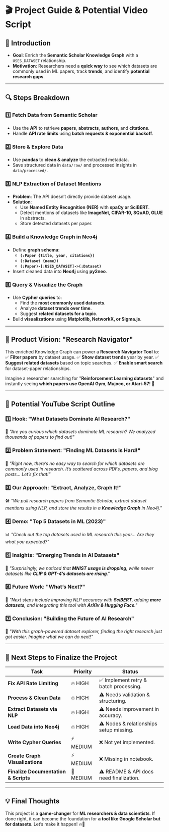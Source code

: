 # 🎬 Project Guide & Potential Video Script

## 🎯 Introduction
- **Goal**: Enrich the **Semantic Scholar Knowledge Graph** with a `USES_DATASET` relationship.
- **Motivation**: Researchers need a **quick way** to see which datasets are commonly used in ML papers, track **trends**, and identify **potential research gaps**.

---

## 🔍 Steps Breakdown
### **1️⃣ Fetch Data from Semantic Scholar**
- Use the **API** to retrieve **papers**, **abstracts**, **authors**, and **citations**.
- Handle **API rate limits** using **batch requests & exponential backoff**.

### **2️⃣ Store & Explore Data**
- Use **pandas** to **clean & analyze** the extracted metadata.
- Save structured data in `data/raw/` and processed insights in `data/processed/`.

### **3️⃣ NLP Extraction of Dataset Mentions**
- **Problem**: The API doesn’t directly provide dataset usage.
- **Solution**:
  - Use **Named Entity Recognition (NER)** with **spaCy or SciBERT**.
  - Detect mentions of datasets like **ImageNet, CIFAR-10, SQuAD, GLUE** in abstracts.
  - Store detected datasets per paper.

### **4️⃣ Build a Knowledge Graph in Neo4j**
- Define **graph schema**:
  - **`(:Paper {title, year, citations})`**
  - **`(:Dataset {name})`**
  - **`(:Paper)-[:USES_DATASET]->(:Dataset)`**
- Insert cleaned data into **Neo4j** using **py2neo**.

### **5️⃣ Query & Visualize the Graph**
- Use **Cypher queries** to:
  - Find the **most commonly used datasets**.
  - Analyze **dataset trends over time**.
  - Suggest **related datasets for a topic**.
- Build **visualizations** using **Matplotlib, NetworkX, or Sigma.js**.

---

## 🚀 Product Vision: "Research Navigator"
This enriched Knowledge Graph can power a **Research Navigator Tool** to:
✅ **Filter papers** by dataset usage.
✅ **Show dataset trends** year by year.
✅ **Suggest related datasets** based on topic searches.
✅ **Enable smart search** for dataset-paper relationships.

Imagine a researcher searching for "**Reinforcement Learning datasets**" and instantly seeing **which papers use OpenAI Gym, Mujoco, or Atari-57**! 🚀

---

## 🎥 Potential YouTube Script Outline

### **1️⃣ Hook: "What Datasets Dominate AI Research?"**
📢 *"Are you curious which datasets dominate ML research? We analyzed thousands of papers to find out!"*

### **2️⃣ Problem Statement: "Finding ML Datasets is Hard!"**
🧐 *"Right now, there’s no easy way to search for which datasets are commonly used in research. It’s scattered across PDFs, papers, and blog posts... Let’s fix that!"*

### **3️⃣ Our Approach: "Extract, Analyze, Graph It!"**
🛠 *"We pull research papers from Semantic Scholar, extract dataset mentions using NLP, and store the results in a **Knowledge Graph** in Neo4j."*

### **4️⃣ Demo: "Top 5 Datasets in ML (2023)"**
📊 *"Check out the top datasets used in ML research this year... Are they what you expected?"*

### **5️⃣ Insights: "Emerging Trends in AI Datasets"**
🔎 *"Surprisingly, we noticed that **MNIST usage is dropping**, while newer datasets like **CLIP & GPT-4’s datasets are rising**."*

### **6️⃣ Future Work: "What’s Next?"**
🚀 *"Next steps include improving NLP accuracy with **SciBERT**, adding **more datasets**, and integrating this tool with **ArXiv & Hugging Face**."*

### **7️⃣ Conclusion: "Building the Future of AI Research"**
🎤 *"With this graph-powered dataset explorer, finding the right research just got easier. Imagine what we can do next!"*


---

## 📌 Next Steps to Finalize the Project
| **Task** | **Priority** | **Status** |
|----------|-------------|------------|
| **Fix API Rate Limiting** | 🔥 HIGH | ✅ Implement retry & batch processing. |
| **Process & Clean Data** | 🔥 HIGH | ⚠️ Needs validation & structuring. |
| **Extract Datasets via NLP** | 🔥 HIGH | ⚠️ Needs improvement in accuracy. |
| **Load Data into Neo4j** | 🔥 HIGH | ⚠️ Nodes & relationships setup missing. |
| **Write Cypher Queries** | ⚡ MEDIUM | ❌ Not yet implemented. |
| **Create Graph Visualizations** | ⚡ MEDIUM | ❌ Missing in notebook. |
| **Finalize Documentation & Scripts** | 🚀 MEDIUM | ⚠️ README & API docs need finalization. |

---

## 💡 Final Thoughts
This project is a **game-changer** for **ML researchers & data scientists**. If done right, it can become the foundation for **a tool like Google Scholar but for datasets**. Let’s make it happen! 🔥🚀

